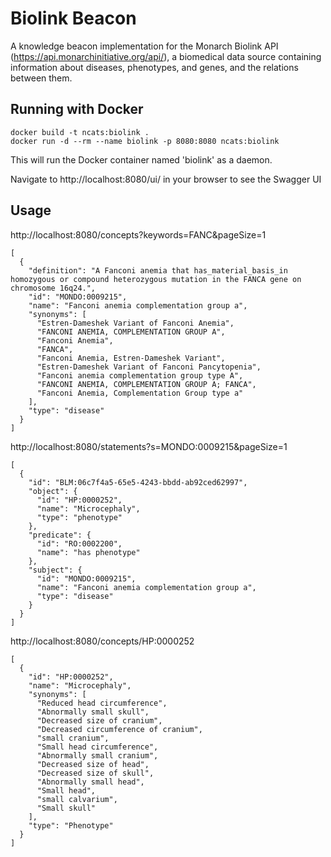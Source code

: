 # Biolink Beacon

A knowledge beacon implementation for the Monarch Biolink API (https://api.monarchinitiative.org/api/), a biomedical data source containing information about diseases, phenotypes, and genes, and the relations between them.

## Running with Docker

```shell
docker build -t ncats:biolink .
docker run -d --rm --name biolink -p 8080:8080 ncats:biolink
```

This will run the Docker container named 'biolink' as a daemon.

Navigate to http://localhost:8080/ui/ in your browser to see the Swagger UI

## Usage
http://localhost:8080/concepts?keywords=FANC&pageSize=1
```
[
  {
    "definition": "A Fanconi anemia that has_material_basis_in homozygous or compound heterozygous mutation in the FANCA gene on chromosome 16q24.",
    "id": "MONDO:0009215",
    "name": "Fanconi anemia complementation group a",
    "synonyms": [
      "Estren-Dameshek Variant of Fanconi Anemia",
      "FANCONI ANEMIA, COMPLEMENTATION GROUP A",
      "Fanconi Anemia",
      "FANCA",
      "Fanconi Anemia, Estren-Dameshek Variant",
      "Estren-Dameshek Variant of Fanconi Pancytopenia",
      "Fanconi anemia complementation group type A",
      "FANCONI ANEMIA, COMPLEMENTATION GROUP A; FANCA",
      "Fanconi Anemia, Complementation Group type a"
    ],
    "type": "disease"
  }
]
```
http://localhost:8080/statements?s=MONDO:0009215&pageSize=1

```
[
  {
    "id": "BLM:06c7f4a5-65e5-4243-bbdd-ab92ced62997",
    "object": {
      "id": "HP:0000252",
      "name": "Microcephaly",
      "type": "phenotype"
    },
    "predicate": {
      "id": "RO:0002200",
      "name": "has phenotype"
    },
    "subject": {
      "id": "MONDO:0009215",
      "name": "Fanconi anemia complementation group a",
      "type": "disease"
    }
  }
]
```
http://localhost:8080/concepts/HP:0000252
```
[
  {
    "id": "HP:0000252",
    "name": "Microcephaly",
    "synonyms": [
      "Reduced head circumference",
      "Abnormally small skull",
      "Decreased size of cranium",
      "Decreased circumference of cranium",
      "small cranium",
      "Small head circumference",
      "Abnormally small cranium",
      "Decreased size of head",
      "Decreased size of skull",
      "Abnormally small head",
      "Small head",
      "small calvarium",
      "Small skull"
    ],
    "type": "Phenotype"
  }
]
```
